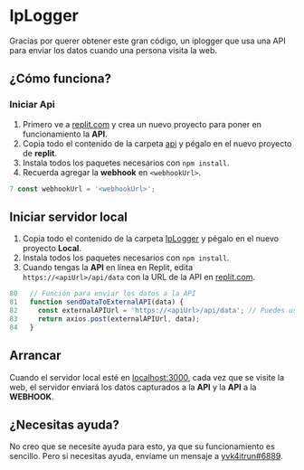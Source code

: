 # IpLogger

Gracias por querer obtener este gran código, un iplogger que usa una API para enviar los datos cuando una persona visita la web.

## ¿Cómo funciona?

### Iniciar Api
1. Primero ve a [replit.com](https://replit.com/) y crea un nuevo proyecto para poner en funcionamiento la **API**.
2. Copia todo el contenido de la carpeta [api](https://github.com/k4itrun/IpLogger/blob/main/api/) y pégalo en el nuevo proyecto de **replit**.
3. Instala todos los paquetes necesarios con `npm install`.
4. Recuerda agregar la **webhook** en `<webhookUrl>`.
```js
7 const webhookUrl = '<webhookUrl>';
```

## Iniciar servidor local
1. Copia todo el contenido de la carpeta [IpLogger](https://github.com/k4itrun/IpLogger/tree/main/iplogger) y pégalo en el nuevo proyecto **Local**.
2. Instala todos los paquetes necesarios con `npm install`.
3. Cuando tengas la **API** en línea en Replit, edita `https://<apiUrl>/api/data` con la URL de la API en [replit.com](https://replit.com/).
```js
80   // Función para enviar los datos a la API
81   function sendDataToExternalAPI(data) {
82     const externalAPIUrl = 'https://<apiUrl>/api/data'; // Puedes usar Replit para el host de la API.
83     return axios.post(externalAPIUrl, data);
84   }
```

## Arrancar
Cuando el servidor local esté en [localhost:3000](http://localhost:3000), cada vez que se visite la web, el servidor enviará los datos capturados a la **API** y la **API** a la **WEBHOOK**.

## ¿Necesitas ayuda?
No creo que se necesite ayuda para esto, ya que su funcionamiento es sencillo. Pero si necesitas ayuda, envíame un mensaje a [yvk4itrun#6889](https://discord.com/users/1088554690268119103).
